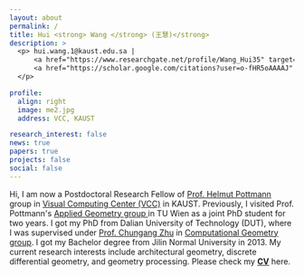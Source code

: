 ```yaml
---
layout: about
permalink: /
title: Hui <strong> Wang </strong> (王慧)</strong>
description: >
  <p> hui.wang.1@kaust.edu.sa |
      <a href="https://www.researchgate.net/profile/Wang_Hui35" target="_blank" title="Research Gate"><i class="ai ai-researchgate"></i> Research Gate</a> |  
      <a href="https://scholar.google.com/citations?user=o-fHR5oAAAAJ" target="_blank" title="Google Scholar"><i class="ai ai-google-scholar"></i> Google Scholar</a>
  </p>

profile:
  align: right
  image: me2.jpg
  address: VCC, KAUST

research_interest: false
news: true
papers: true
projects: false
social: false
---
```


Hi, I am now a Postdoctoral Research Fellow of
<a href="https://cemse.kaust.edu.sa/vcc/people/person/helmut-pottmann" target="\_blank">Prof. Helmut Pottmann </a> group
in
<a href="https://cemse.kaust.edu.sa/vcc" target="\_blank">Visual Computing Center (VCC)</a>
in KAUST.
Previously, I visited Prof. Pottmann's
<a href="https://www.geometrie.tuwien.ac.at/geom/ig/pottmann/index.php" target="\_blank">Applied Geometry group </a>
in TU Wien as a joint PhD student for two years.
I got my PhD from Dalian University of Technology (DUT), where I was
supervised under <a href="http://faculty.dlut.edu.cn/zhu/zh_CN/index.htm" target="\_blank">Prof. Chungang Zhu</a>
in
<a href="https://math.dlut.edu.cn/English/About_us/Institutes.htm" target="\_blank"> Computational Geometry group</a>.
I got my Bachelor degree from Jilin Normal University in 2013.
My current research interests include architectural geometry, discrete differential geometry, and geometry processing.
Please check my
<a href="https://WWmore.github.io/hwang/assets/pub/hwang-cv.pdf" target="\_blank"><b>CV</b></a> here.

<!--  Hi, I am now a joint PhD student in <a href="https://www.geometrie.tuwien.ac.at/geom/ig/index.php" target="\_blank">Applied Geometry group</a> under the supervision of <a href="https://www.geometrie.tuwien.ac.at/geom/ig/pottmann/index.php" target="\_blank">Prof. Helmut Pottmann</a>.
Before coming to Vienna, I studied in <a href="https://math.dlut.edu.cn/English/About_us/Institutes.htm" target="\_blank"> Computational Geometry group</a> in Dalian University of Technology, supervised under <a href="http://faculty.dlut.edu.cn/zhu/zh_CN/index.htm" target="\_blank">Prof. Chungang Zhu</a>.

My visiting research is supported by China Scholarship Council (CSC).-->

<!-- Hi, I am now a joint PhD student in TU Wien and Dalian University of Technology, supervised under <a href="https://www.geometrie.tuwien.ac.at/geom/ig/pottmann/index.php" target="\_blank">Prof. Helmut Pottmann</a> in <a href="https://www.geometrie.tuwien.ac.at/geom/ig/index.php" target="\_blank">Applied Geometry group</a> and <a href="http://faculty.dlut.edu.cn/zhu/zh_CN/index.htm" target="\_blank">Prof. Chungang Zhu</a> in <a href="https://math.dlut.edu.cn/English/About_us/Institutes.htm" target="\_blank">Computational Geometry group</a>.
My visiting research is supported by China Scholarship Council (CSC). -->
